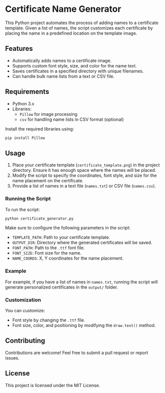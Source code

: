 # Certificate Name Generator

This Python project automates the process of adding names to a certificate template. Given a list of names, the script customizes each certificate by placing the name in a predefined location on the template image.

## Features

- Automatically adds names to a certificate image.
- Supports custom font style, size, and color for the name text.
- Saves certificates in a specified directory with unique filenames.
- Can handle bulk name lists from a text or CSV file.

## Requirements

- Python 3.x
- Libraries:
  - `Pillow` for image processing
  - `csv` for handling name lists in CSV format (optional)
  
Install the required libraries using:
```bash
pip install Pillow
```

## Usage

1. Place your certificate template (`certificate_template.png`) in the project directory. Ensure it has enough space where the names will be placed.
2. Modify the script to specify the coordinates, font style, and size for the name placement on the certificate.
3. Provide a list of names in a text file (`names.txt`) or CSV file (`names.csv`).

### Running the Script

To run the script:

```bash
python certificate_generator.py
```

Make sure to configure the following parameters in the script:
- `TEMPLATE_PATH`: Path to your certificate template.
- `OUTPUT_DIR`: Directory where the generated certificates will be saved.
- `FONT_PATH`: Path to the `.ttf` font file.
- `FONT_SIZE`: Font size for the name.
- `NAME_COORDS`: X, Y coordinates for the name placement.

### Example

For example, if you have a list of names in `names.txt`, running the script will generate personalized certificates in the `output/` folder.

### Customization

You can customize:
- Font style by changing the `.ttf` file.
- Font size, color, and positioning by modifying the `draw.text()` method.

## Contributing

Contributions are welcome! Feel free to submit a pull request or report issues.

## License

This project is licensed under the MIT License.
